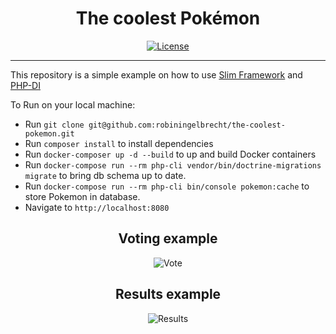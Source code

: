<h1 align="center">The coolest Pokémon</h1>

<p align="center">
<a href="https://github.com/robiningelbrecht/the-coolest-pokemon/blob/master/LICENSE"><img src="https://img.shields.io/github/license/robiningelbrecht/the-coolest-pokemon?color=428f7e&logo=open%20source%20initiative&logoColor=white" alt="License"></a>
</p>

---

This repository is a simple example on how to use <a href="https://github.com/slimphp/Slim">Slim Framework</a> and <a href="https://github.com/PHP-DI/PHP-DI">PHP-DI</a>

To Run on your local machine:

* Run `git clone git@github.com:robiningelbrecht/the-coolest-pokemon.git`
* Run `composer install` to install dependencies
* Run `docker-composer up -d --build` to up and build Docker containers
* Run `docker-compose run --rm php-cli vendor/bin/doctrine-migrations migrate` to bring db schema up to date.
* Run `docker-compose run --rm php-cli bin/console pokemon:cache` to store Pokemon in database.
* Navigate to `http://localhost:8080`

<h2 align="center">Voting example</h2>
<p align="center">
  <img src="https://github.com/robiningelbrecht/the-coolest-pokemon/raw/master/readme/vote.png" alt="Vote">
</p>

<h2 align="center">Results example</h2>
<p align="center">
  <img src="https://github.com/robiningelbrecht/the-coolest-pokemon/raw/master/readme/results.png" alt="Results">
</p>
